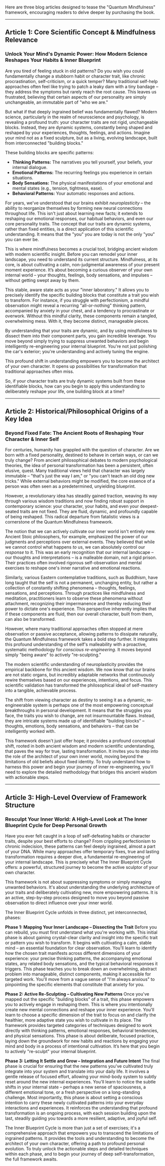 Here are three blog articles designed to tease the "Quantum Mindfulness" framework, encouraging readers to delve deeper by purchasing the book.

---

## Article 1: Core Scientific Concept & Mindfulness Relevance

### Unlock Your Mind's Dynamic Power: How Modern Science Reshapes Your Habits & Inner Blueprint

Are you tired of feeling stuck in old patterns? Do you wish you could fundamentally change a stubborn habit or character trait, like chronic procrastination, self-criticism, or a quick temper? Many traditional self-help approaches often feel like trying to patch a leaky dam with a tiny bandage – they address the symptoms but rarely reach the root cause. This leaves us frustrated, believing that certain aspects of our personality are simply unchangeable, an immutable part of "who we are."

But what if that deeply ingrained belief was fundamentally flawed? Modern science, particularly in the realm of neuroscience and psychology, is revealing a profound truth: your character traits are not rigid, unchangeable blocks. Instead, they are dynamic systems, constantly being shaped and reshaped by your experiences, thoughts, feelings, and actions. Imagine your mind not as a fixed sculpture, but as a living, evolving landscape, built from interconnected "building blocks."

These building blocks are specific patterns:
*   **Thinking Patterns:** The narratives you tell yourself, your beliefs, your internal dialogue.
*   **Emotional Patterns:** The recurring feelings you experience in certain situations.
*   **Body Sensations:** The physical manifestations of your emotional and mental states (e.g., tension, tightness, ease).
*   **Behavioral Patterns:** Your automatic responses and actions.

For years, we've understood that our brains exhibit *neuroplasticity* – the ability to reorganize themselves by forming new neural connections throughout life. This isn't just about learning new facts; it extends to reshaping our emotional responses, our habitual behaviors, and even our core personality traits. The concept that our traits are dynamic systems, rather than fixed entities, is a direct application of this scientific understanding. It means that the "you" you are today is not the only "you" you can ever be.

This is where mindfulness becomes a crucial tool, bridging ancient wisdom with modern scientific insight. Before you can remodel your inner landscape, you need to understand its current structure. Mindfulness, at its core, is about cultivating a calm, non-judgmental awareness of your present moment experience. It’s about becoming a curious observer of your own internal world – your thoughts, feelings, body sensations, and impulses – without getting swept away by them.

This stable, aware state acts as your "inner laboratory." It allows you to precisely identify the specific building blocks that constitute a trait you wish to transform. For instance, if you struggle with perfectionism, a mindful observation might reveal a recurring "all-or-nothing" thinking pattern, accompanied by anxiety in your chest, and a tendency to procrastinate or overwork. Without this mindful clarity, these components remain a tangled, overwhelming mess. With it, they become distinct, manageable pieces.

By understanding that your traits are dynamic, and by using mindfulness to dissect them into their component parts, you gain incredible leverage. You move beyond simply trying to suppress unwanted behaviors and begin intelligently re-engineering your internal blueprint. You're not just polishing the car's exterior; you're understanding and actively tuning the engine.

This profound shift in understanding empowers you to become the architect of your own character. It opens up possibilities for transformation that traditional approaches often miss.

So, if your character traits are truly dynamic systems built from these identifiable blocks, how can you begin to apply this understanding to deliberately reshape your life, one building block at a time?

---

## Article 2: Historical/Philosophical Origins of a Key Idea

### Beyond Fixed Fate: The Ancient Roots of Reshaping Your Character & Inner Self

For centuries, humanity has grappled with the question of character. Are we born with a fixed personality, destined to behave in certain ways, or can we truly change? From ancient philosophical debates to modern psychological theories, the idea of personal transformation has been a persistent, often elusive, quest. Many traditional views held that character was largely immutable – "that's just the way I am," or "you can't teach an old dog new tricks." While external behaviors might be modified, the core essence of a person was often seen as a predetermined, unyielding blueprint.

However, a revolutionary idea has steadily gained traction, weaving its way through various wisdom traditions and now finding robust support in contemporary science: your character, your habits, and even your deepest-seated traits are not fixed. They are fluid, dynamic, and profoundly capable of being reshaped. This radical departure from fatalistic views is a cornerstone of the Quantum Mindfulness framework.

The notion that we can actively cultivate our inner world isn't entirely new. Ancient Stoic philosophers, for example, emphasized the power of our judgments and perceptions over external events. They believed that while we cannot control what happens *to* us, we can absolutely control our *response* to it. This was an early recognition that our internal landscape – our thoughts and interpretations – is a malleable domain, not a rigid prison. Their practices often involved rigorous self-observation and mental exercises to reshape one's inner narrative and emotional reactions.

Similarly, various Eastern contemplative traditions, such as Buddhism, have long taught that the self is not a permanent, unchanging entity, but rather a collection of constantly shifting phenomena – thoughts, feelings, sensations, and perceptions. Through practices like mindfulness and meditation, practitioners learn to observe these phenomena without attachment, recognizing their impermanence and thereby reducing their power to dictate one's experience. This perspective inherently implies that if these components are fluid, then our overall character, built from them, can also be transformed.

However, where many traditional approaches often stopped at mere observation or passive acceptance, allowing patterns to dissipate naturally, the Quantum Mindfulness framework takes a bold step further. It integrates this profound understanding of the self's malleability with a proactive, systematic methodology for *conscious re-engineering*. It moves beyond simply "being aware" to actively "re-sculpting."

The modern scientific understanding of neuroplasticity provides the empirical backbone for this ancient wisdom. We now know that our brains are not static organs, but incredibly adaptable networks that continuously rewire themselves based on our experiences, intentions, and focus. This scientific validation has transformed the philosophical ideal of self-mastery into a tangible, achievable process.

The shift from viewing character as destiny to seeing it as a dynamic, re-engineerable system is perhaps one of the most empowering conceptual breakthroughs in personal development. It means that the struggles you face, the traits you wish to change, are not insurmountable flaws. Instead, they are intricate systems made up of identifiable "building blocks" – thoughts, emotions, body sensations, and behaviors – that can be intelligently worked with.

This framework doesn't just offer hope; it provides a profound conceptual shift, rooted in both ancient wisdom and modern scientific understanding, that paves the way for true, lasting transformation. It invites you to step into the role of the architect of your own inner world, moving beyond the limitations of old beliefs about fixed identity. To truly understand how to harness this power and begin your journey of inner re-engineering, you'll need to explore the detailed methodology that bridges this ancient wisdom with actionable steps.

---

## Article 3: High-Level Overview of Framework Structure

### Resculpt Your Inner World: A High-Level Look at The Inner Blueprint Cycle for Deep Personal Growth

Have you ever felt caught in a loop of self-defeating habits or character traits, despite your best efforts to change? From crippling perfectionism to chronic indecision, these patterns can feel deeply ingrained, almost a part of your DNA. While many approaches offer temporary fixes, true and lasting transformation requires a deeper dive, a fundamental re-engineering of your internal landscape. This is precisely what The Inner Blueprint Cycle offers: a powerful, structured journey to become the active sculptor of your own character.

This framework is not about suppressing symptoms or simply managing unwanted behaviors. It's about understanding the underlying architecture of your traits and deliberately cultivating new, more empowering patterns. It is an active, step-by-step process designed to move you beyond passive observation to direct influence over your inner world.

The Inner Blueprint Cycle unfolds in three distinct, yet interconnected, phases:

**Phase 1: Mapping Your Inner Landscape – Dissecting the Trait**
Before you can rebuild, you must first understand what you're working with. This initial phase is about gaining crystal-clear clarity and insight into the specific trait or pattern you wish to transform. It begins with cultivating a calm, stable mind – an essential foundation for clear observation. You'll learn to identify how the chosen trait manifests across different dimensions of your experience: your precise thinking patterns, the accompanying emotional states, any related body sensations, and the typical behavioral responses it triggers. This phase teaches you to break down an overwhelming, abstract problem into manageable, distinct components, making it accessible for targeted work. You'll move from a vague sense of "I'm always anxious" to pinpointing the specific elements that constitute that anxiety for you.

**Phase 2: Active Re-Sculpting – Cultivating New Patterns**
Once you've mapped out the specific "building blocks" of a trait, this phase empowers you to actively engage in reshaping them. This is where you intentionally create new mental connections and reshape your inner experience. You'll learn to choose a specific dimension of the trait to focus on and clarify the healthier, more adaptive state you wish to cultivate in its place. The framework provides targeted categories of techniques designed to work directly with thinking patterns, emotional responses, behavioral tendencies, and physical sensations. This phase is about deliberate, focused practice, laying down the groundwork for new habits and reactions by engaging your mind and body in a process of intentional cultivation. It’s here that you begin to actively "re-sculpt" your internal blueprint.

**Phase 3: Letting It Settle and Grow – Integration and Future Intent**
The final phase is crucial for ensuring that the new patterns you've cultivated truly integrate into your system and translate into your daily life. It involves a gentle release of focused effort, allowing your mind-body system to subtly reset around the new internal experiences. You'll learn to notice the subtle shifts in your internal state – perhaps a new sense of spaciousness, a different emotional tone, or a fresh perspective on a long-standing challenge. Most importantly, this phase is about setting a conscious intention to carry these newly cultivated patterns into your everyday interactions and experiences. It reinforces the understanding that profound transformation is an ongoing process, with each session building upon the last, steadily guiding you towards a more resilient, adaptive, and joyful self.

The Inner Blueprint Cycle is more than just a set of exercises; it's a comprehensive approach that empowers you to transcend the limitations of ingrained patterns. It provides the tools and understanding to become the architect of your own character, offering a path to profound personal evolution. To truly unlock the actionable steps and detailed techniques within each phase, and to begin your journey of deep self-transformation, the full framework awaits.